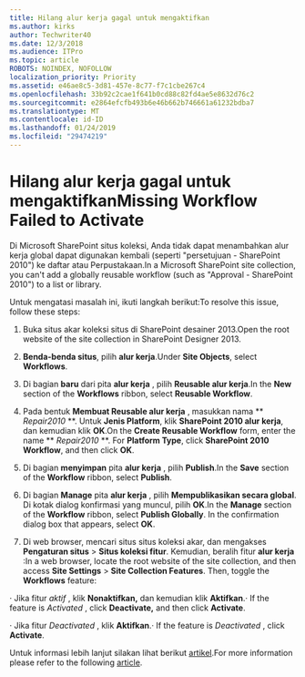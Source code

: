 ```yaml
---
title: Hilang alur kerja gagal untuk mengaktifkan
ms.author: kirks
author: Techwriter40
ms.date: 12/3/2018
ms.audience: ITPro
ms.topic: article
ROBOTS: NOINDEX, NOFOLLOW
localization_priority: Priority
ms.assetid: e46ae8c5-3d81-457e-8c77-f7c1cbe267c4
ms.openlocfilehash: 33b92c2cae1f641b0cd88c82fd4ae5e8632d76c2
ms.sourcegitcommit: e2864efcfb493b6e46b662b746661a61232bdba7
ms.translationtype: MT
ms.contentlocale: id-ID
ms.lasthandoff: 01/24/2019
ms.locfileid: "29474219"
---
```

# <a name="missing-workflow-failed-to-activate"></a><span data-ttu-id="65112-102">Hilang alur kerja gagal untuk mengaktifkan</span><span class="sxs-lookup"><span data-stu-id="65112-102">Missing Workflow Failed to Activate</span></span>

<span data-ttu-id="65112-103">Di Microsoft SharePoint situs koleksi, Anda tidak dapat menambahkan alur kerja global dapat digunakan kembali (seperti "persetujuan - SharePoint 2010") ke daftar atau Perpustakaan.</span><span class="sxs-lookup"><span data-stu-id="65112-103">In a Microsoft SharePoint site collection, you can't add a globally reusable workflow (such as "Approval - SharePoint 2010") to a list or library.</span></span>
  
<span data-ttu-id="65112-104">Untuk mengatasi masalah ini, ikuti langkah berikut:</span><span class="sxs-lookup"><span data-stu-id="65112-104">To resolve this issue, follow these steps:</span></span> 
  
1. <span data-ttu-id="65112-105">Buka situs akar koleksi situs di SharePoint desainer 2013.</span><span class="sxs-lookup"><span data-stu-id="65112-105">Open the root website of the site collection in SharePoint Designer 2013.</span></span>
  
2. <span data-ttu-id="65112-106">**Benda-benda situs**, pilih **alur kerja**.</span><span class="sxs-lookup"><span data-stu-id="65112-106">Under **Site Objects**, select **Workflows**.</span></span> 
  
3. <span data-ttu-id="65112-107">Di bagian **baru** dari pita **alur kerja** , pilih **Reusable alur kerja**.</span><span class="sxs-lookup"><span data-stu-id="65112-107">In the **New** section of the **Workflows** ribbon, select **Reusable Workflow**.</span></span> 
  
4. <span data-ttu-id="65112-p101">Pada bentuk **Membuat Reusable alur kerja** , masukkan nama \*\* *Repair2010* \*\*. Untuk **Jenis Platform**, klik **SharePoint 2010 alur kerja**, dan kemudian klik **OK**.</span><span class="sxs-lookup"><span data-stu-id="65112-p101">On the **Create Reusable Workflow** form, enter the name \*\* *Repair2010* \*\*. For **Platform Type**, click **SharePoint 2010 Workflow**, and then click **OK**.</span></span> 
  
1. <span data-ttu-id="65112-110">Di bagian **menyimpan** pita **alur kerja** , pilih **Publish**.</span><span class="sxs-lookup"><span data-stu-id="65112-110">In the **Save** section of the **Workflow** ribbon, select **Publish**.</span></span> 
  
2. <span data-ttu-id="65112-p102">Di bagian **Manage** pita **alur kerja** , pilih **Mempublikasikan secara global**. Di kotak dialog konfirmasi yang muncul, pilih **OK**.</span><span class="sxs-lookup"><span data-stu-id="65112-p102">In the **Manage** section of the **Workflow** ribbon, select **Publish Globally**. In the confirmation dialog box that appears, select **OK**.</span></span> 
  
3. <span data-ttu-id="65112-p103">Di web browser, mencari situs situs koleksi akar, dan mengakses **Pengaturan situs** \> **Situs koleksi fitur**. Kemudian, beralih fitur **alur kerja** :</span><span class="sxs-lookup"><span data-stu-id="65112-p103">In a web browser, locate the root website of the site collection, and then access **Site Settings** \> **Site Collection Features**. Then, toggle the **Workflows** feature:</span></span> 
  
<span data-ttu-id="65112-115">· Jika fitur *aktif* , klik **Nonaktifkan,** dan kemudian klik **Aktifkan**.</span><span class="sxs-lookup"><span data-stu-id="65112-115">· If the feature is  *Activated*  , click **Deactivate,** and then click **Activate**.</span></span> 
  
<span data-ttu-id="65112-116">· Jika fitur *Deactivated* , klik **Aktifkan**.</span><span class="sxs-lookup"><span data-stu-id="65112-116">· If the feature is  *Deactivated*  , click **Activate**.</span></span> 
  
<span data-ttu-id="65112-117">Untuk informasi lebih lanjut silakan lihat berikut [artikel](https://go.microsoft.com/fwlink/?linkid=2047770&amp;clcid=0x409).</span><span class="sxs-lookup"><span data-stu-id="65112-117">For more information please refer to the following [article](https://go.microsoft.com/fwlink/?linkid=2047770&amp;clcid=0x409).</span></span>
  

